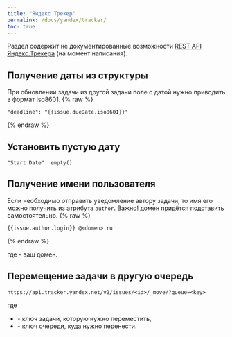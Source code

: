 ```yaml
---
title: "Яндекс Трекер"
permalink: /docs/yandex/tracker/
toc: true
---
```


Раздел содержит не документированные возможности
[REST API Яндекс.Трекера](https://yandex.ru/dev/connect/tracker/api/about.html) (на момент написания).


## Получение даты из структуры
При обновлении задачи из другой задачи поле с датой нужно приводить в формат iso8601.
{% raw %}
```
"deadline": "{{issue.dueDate.iso8601}}"
```
{% endraw %}

## Установить пустую дату
```
"Start Date": empty()
```

## Получение имени пользователя
Если необходимо отправить уведомление автору задачи,
то имя его можно получить из атрибута `author`.
Важно! домен придётся подставить самостоятельно.
{% raw %}
```
{{issue.author.login}} @<domen>.ru
```
{% endraw %}

где <domen> - ваш домен.

## Перемещение задачи в другую очередь
```
https://api.tracker.yandex.net/v2/issues/<id>/_move/?queue=<key>
```
где
  - <id> - ключ задачи, которую нужно переместить,
  - <key> - ключ очереди, куда нужно перенести.
